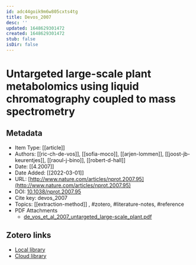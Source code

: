 ```yaml
---
id: adc44goik9m6w805cxts4tg
title: Devos_2007
desc: ''
updated: 1648629301472
created: 1648629301472
stub: false
isDir: false
---
```

# Untargeted large-scale plant metabolomics using liquid chromatography coupled to mass spectrometry

## Metadata

* Item Type: [[article]]
* Authors: [[ric-ch-de-vos]], [[sofia-moco]], [[arjen-lommen]], [[joost-jb-keurentjes]], [[raoul-j-bino]], [[robert-d-hall]]
* Date: [[4.2007]]
* Date Added: [[2022-03-01]]
* URL: [http://www.nature.com/articles/nprot.2007.95](http://www.nature.com/articles/nprot.2007.95)
* DOI: [10.1038/nprot.2007.95](https://doi.org/10.1038/nprot.2007.95)
* Cite key: devos_2007
* Topics: [[extraction-method]]
, #zotero, #literature-notes, #reference
* PDF Attachments
	- [de_vos_et_al_2007_untargeted_large-scale_plant.pdf](zotero://open-pdf/library/items/7PFRCAEQ)


##  Zotero links
* [Local library](zotero://select/items/3_UG8BBGPM)
* [Cloud library](http://zotero.org/groups/4613367/items/UG8BBGPM)

